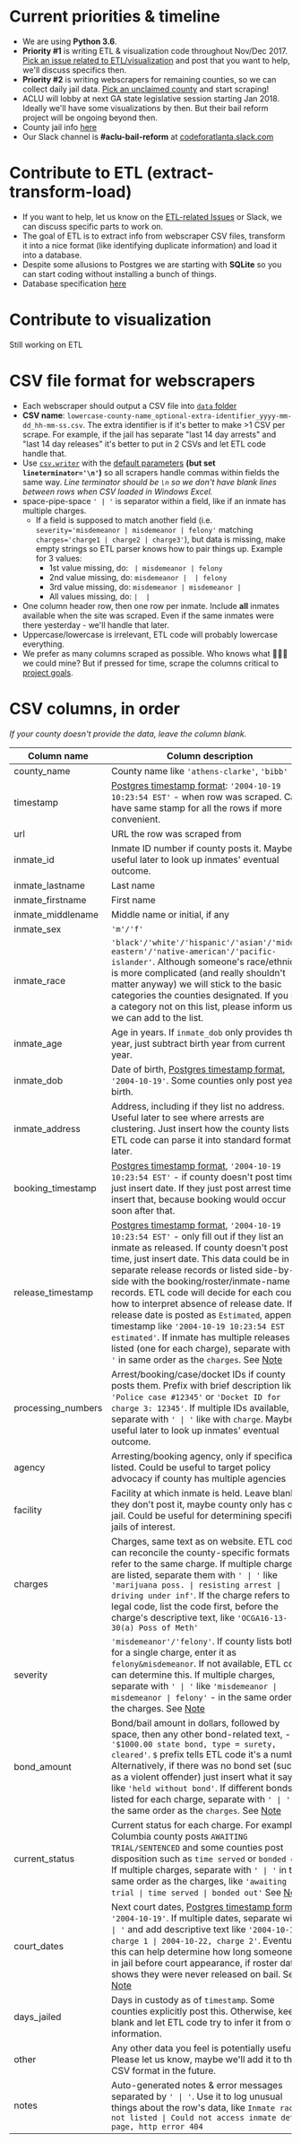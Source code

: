 # Current priorities & timeline

* We are using **Python 3.6**.  
* **Priority #1** is writing ETL & visualization code throughout Nov/Dec 2017. [Pick an issue related to ETL/visualization](https://github.com/lahoffm/aclu-bail-reform/issues) and post that you want to help, we'll discuss specifics then.
* **Priority #2** is writing webscrapers for remaining counties, so we can collect daily jail data. [Pick an unclaimed county](https://github.com/lahoffm/aclu-bail-reform/issues) and start scraping!
* ACLU will lobby at next GA state legislative session starting Jan 2018. Ideally we'll have some visualizations by then. But their bail reform project will be ongoing beyond then.  
* County jail info [here](https://github.com/lahoffm/aclu-bail-reform/blob/master/docs/County-jail-summaries.xlsx)
* Our Slack channel is **#aclu-bail-reform** at [codeforatlanta.slack.com](https://codeforatlanta.slack.com)

# Contribute to ETL (extract-transform-load)
* If you want to help, let us know on the [ETL-related Issues](https://github.com/lahoffm/aclu-bail-reform/issues) or Slack, we can discuss specific parts to work on.
* The goal of ETL is to extract info from webscraper CSV files, transform it into a nice format (like identifying duplicate information) and load it into a database.
* Despite some allusions to Postgres we are starting with **SQLite** so you can start coding without installing a bunch of things.
* Database specification [here](https://github.com/lahoffm/aclu-bail-reform/blob/master/src/etl/README.md)

# Contribute to visualization
Still working on ETL

# CSV file format for webscrapers

* Each webscraper should output a CSV file into [```data``` folder](https://github.com/lahoffm/aclu-bail-reform/tree/master/data)
* **CSV name**: ```lowercase-county-name_optional-extra-identifier_yyyy-mm-dd_hh-mm-ss.csv```. The extra identifier is if it's better to make >1 CSV per scrape. For example, if the jail has separate "last 14 day arrests" and "last 14 day releases" it's better to put in 2 CSVs and let ETL code handle that.
* Use [```csv.writer```](https://docs.python.org/3/library/csv.html#csv.writer) with the [default parameters](https://docs.python.org/3/library/csv.html#csv-fmt-params) **(but set `lineterminator='\n'`)** so all scrapers handle commas within fields the same way. *Line terminator should be `\n` so we don't have blank lines between rows when CSV loaded in Windows Excel.*
* <a name="separator_behavior">space-pipe-space</a> ```' | '``` is separator within a field, like if an inmate has multiple charges.
	* If a field is supposed to match another field (i.e. ```severity='misdemeanor | misdemeanor | felony'``` matching ```charges='charge1 | charge2 | charge3'```), but data is missing, make empty strings so ETL parser knows how to pair things up. Example for 3 values:
		* 1st value missing, do: ``` | misdemeanor | felony```
		* 2nd value missing, do: ```misdemeanor |  | felony```
		* 3rd value missing, do: ```misdemeanor | misdemeanor | ```
		* All values missing, do: ``` |  | ```
* One column header row, then one row per inmate. Include **all** inmates available when the site was scraped. Even if the same inmates were there yesterday - we'll handle that later.
* Uppercase/lowercase is irrelevant, ETL code will probably lowercase everything.
* We prefer as many columns scraped as possible. Who knows what :gem::gem::gem: we could mine? But if pressed for time, scrape the columns critical to [project goals](https://github.com/lahoffm/aclu-bail-reform/raw/master/docs/ACLU-Bail-Reform-One-pager.pdf).

# CSV columns, in order
*If your county doesn't provide the data, leave the column blank.*  

Column name | Column description
------------ | -------------
county_name | County name like ```'athens-clarke'```, ```'bibb'```
timestamp | [Postgres timestamp format](https://www.postgresql.org/docs/9.1/static/datatype-datetime.html): ```'2004-10-19 10:23:54 EST'``` - when row was scraped. Can have same stamp for all the rows if more convenient.
url | URL the row was scraped from
inmate_id | Inmate ID number if county posts it. Maybe useful later to look up inmates' eventual outcome.
inmate_lastname | Last name
inmate_firstname | First name
inmate_middlename | Middle name or initial, if any
inmate_sex	| ```'m'/'f'```
inmate_race	| ```'black'/'white'/'hispanic'/'asian'/'middle-eastern'/'native-american'/'pacific-islander'```. Although someone's race/ethnicity is more complicated (and really shouldn't matter anyway) we will stick to the basic categories the counties designated. If you see a category not on this list, please inform us so we can add to the list.
inmate_age | Age in years. If ```inmate_dob``` only provides the year, just subtract birth year from current year.
inmate_dob	| Date of birth, [Postgres timestamp format](https://www.postgresql.org/docs/9.1/static/datatype-datetime.html), ```'2004-10-19'```. Some counties only post year of birth.
inmate_address | Address, including if they list no address. Useful later to see where arrests are clustering. Just insert how the county lists it, ETL code can parse it into standard format later.
booking_timestamp | [Postgres timestamp format](https://www.postgresql.org/docs/9.1/static/datatype-datetime.html), ```'2004-10-19 10:23:54 EST'``` - if county doesn't post time, just insert date. If they just post arrest time, insert that, because booking would occur soon after that.
release_timestamp | [Postgres timestamp format](https://www.postgresql.org/docs/9.1/static/datatype-datetime.html), ```'2004-10-19 10:23:54 EST'``` - only fill out if they list an inmate as released. If county doesn't post time, just insert date. This data could be in separate release records or listed side-by-side with the booking/roster/inmate-name records. ETL code will decide for each county how to interpret absence of release date. If release date is posted as ```Estimated```, append to timestamp like ```'2004-10-19 10:23:54 EST estimated'```. If inmate has multiple releases listed (one for each charge), separate with `' \| '` in same order as the ```charges```.  See [Note](#separator_behavior)
processing_numbers | Arrest/booking/case/docket IDs if county posts them. Prefix with brief description like ```'Police case #12345'``` or ```'Docket ID for charge 3: 12345'```. If multiple IDs available, separate with `' \| '` like with ```charge```. Maybe useful later to look up inmates' eventual outcome.
agency | Arresting/booking agency, only if specifically listed. Could be useful to target policy advocacy if county has multiple agencies
facility | Facility at which inmate is held. Leave blank if they don't post it, maybe county only has one jail. Could be useful for determining specific jails of interest.
charges	| Charges, same text as on website. ETL code can reconcile the county-specific formats that refer to the same charge. If multiple charges are listed, separate them with `' \| '` like ```'marijuana poss. \| resisting arrest \| driving under inf'```. If the charge refers to a legal code, list the code first, before the charge's descriptive text, like ```'OCGA16-13-30(a) Poss of Meth'```
severity | ```'misdemeanor'/'felony'```. If county lists both for a single charge, enter it as `felony&misdemeanor`. If not available, ETL code can determine this. If multiple charges, separate with `' \| '` like ```'misdemeanor \| misdemeanor \| felony'``` - in the same order as the charges. See [Note](#separator_behavior)
bond_amount | Bond/bail amount in dollars, followed by space, then any other bond-related text, - like ```'$1000.00 state bond, type = surety, cleared'```. ```$``` prefix tells ETL code it's a number. Alternatively, if there was no bond set (such as a violent offender) just insert what it says like ```'held without bond'```. If different bonds listed for each charge, separate with `' \| '` in the same order as the ```charges```. See [Note](#separator_behavior)
current_status | Current status for each charge. For example, Columbia county posts ```AWAITING TRIAL/SENTENCED``` and some counties post disposition such as ```time served``` or `bonded out`. If multiple charges, separate with `' \| '` in the same order as the charges, like ```'awaiting trial \| time served \| bonded out'``` See [Note](#separator_behavior)
court_dates | Next court dates, [Postgres timestamp format](https://www.postgresql.org/docs/9.1/static/datatype-datetime.html), ```'2004-10-19'```. If multiple dates, separate with `' \| '` and add descriptive text like ```'2004-10-19, charge 1 \| 2004-10-22, charge 2'```. Eventually this can help determine how long someone sat in jail before court appearance, if roster data shows they were never released on bail. See [Note](#separator_behavior)
days_jailed | Days in custody as of ```timestamp```. Some counties explicitly post this. Otherwise, keep blank and let ETL code try to infer it from other information.
other | Any other data you feel is potentially useful. Please let us know, maybe we'll add it to the CSV format in the future.
notes | Auto-generated notes & error messages separated by `' \| '`. Use it to log unusual things about the row's data, like ```Inmate race not listed \| Could not access inmate detail page, http error 404```